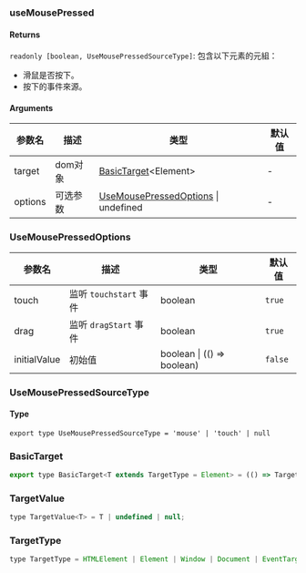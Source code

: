### useMousePressed

#### Returns
`readonly [boolean, UseMousePressedSourceType]`: 包含以下元素的元組：
- 滑鼠是否按下。
- 按下的事件來源。

#### Arguments
|参数名|描述|类型|默认值|
|---|---|---|---|
|target|dom对象|[BasicTarget](#BasicTarget)&lt;Element&gt; |-|
|options|可选参数|[UseMousePressedOptions](#UseMousePressedOptions) \| undefined |-|

### UseMousePressedOptions

|参数名|描述|类型|默认值|
|---|---|---|---|
|touch|监听 `touchstart` 事件|boolean |`true`|
|drag|监听 `dragStart` 事件|boolean |`true`|
|initialValue|初始值|boolean \| (() => boolean) |`false`|

### UseMousePressedSourceType

#### Type

`export type UseMousePressedSourceType = 'mouse' | 'touch' | null`


### BasicTarget

```js
export type BasicTarget<T extends TargetType = Element> = (() => TargetValue<T>) | TargetValue<T> | MutableRefObject<TargetValue<T>>;
```

### TargetValue

```js
type TargetValue<T> = T | undefined | null;
```

### TargetType

```js
type TargetType = HTMLElement | Element | Window | Document | EventTarget;
```